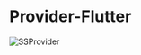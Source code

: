 # Provider-Flutter

![SSProvider](https://user-images.githubusercontent.com/84176951/130225325-b337cbad-0666-4683-9474-54291ae1ee35.png)
